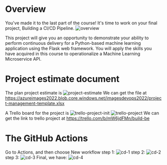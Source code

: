# Overview
You've made it to the last part of the course! It's time to work on your final project, Building a CI/CD Pipeline.
![overview](https://azureimages2022.blob.core.windows.net/imagesdevops2022/agile-project-management.png)

This project will give you an opportunity to demonstrate your ability to perform continuous delivery for a Python-based machine learning application using the Flask web framework. You will apply the skills you have acquired in this course to operationalize a Machine Learning Microservice API.

# Project estimate document
The plan project estimate is
![project-estimate](https://azureimages2022.blob.core.windows.net/imagesdevops2022/project_estimate.png)
We can get the file at https://azureimages2022.blob.core.windows.net/imagesdevops2022/project-management-template.xlsx

A Trello board for the project is
![trello-project-init](https://azureimages2022.blob.core.windows.net/imagesdevops2022/trello_project_init.png)
![trello-project](https://azureimages2022.blob.core.windows.net/imagesdevops2022/trello_project.png)
We can get the link to trello project at https://trello.com/b/mW6jdFMn/build-be

# The GitHub Actions
Go to Actions, and then choose New workflow
step 1:
![cd-1](https://azureimages2022.blob.core.windows.net/imagesdevops2022/CI_1.png)
step 2:
![cd-2](https://azureimages2022.blob.core.windows.net/imagesdevops2022/CI_2.png)
step 3:
![cd-3](https://azureimages2022.blob.core.windows.net/imagesdevops2022/CI_3.png)
Final, we have:
![cd-4](https://azureimages2022.blob.core.windows.net/imagesdevops2022/CI_4.png)